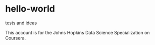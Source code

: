 # hello-world
tests and ideas

This account is for the Johns Hopkins Data Science Specialization on Coursera.
